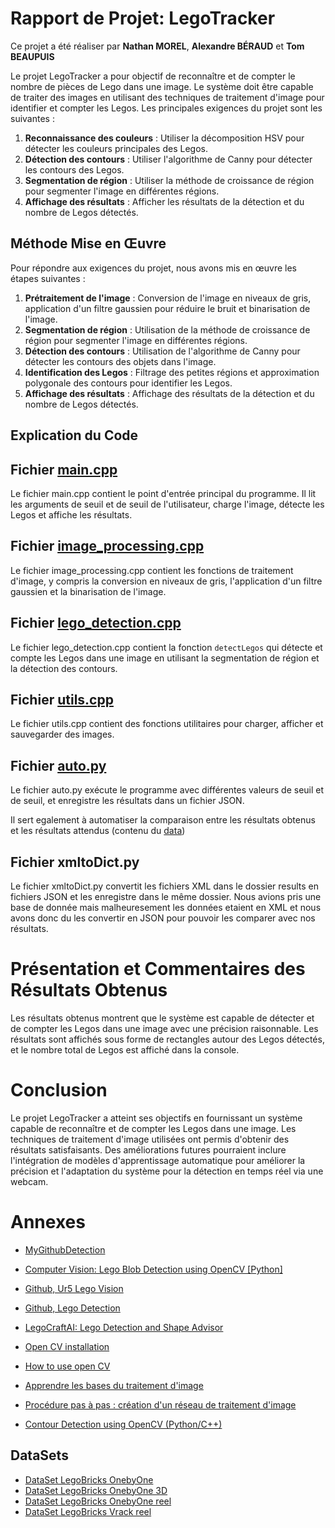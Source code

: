 # Rapport de Projet: LegoTracker

Ce projet a été réaliser par **Nathan MOREL**, **Alexandre BÉRAUD** et **Tom BEAUPUIS**

Le projet LegoTracker a pour objectif de reconnaître et de compter le nombre de pièces de Lego dans une image. Le système doit être capable de traiter des images en utilisant des techniques de traitement d'image pour identifier et compter les Legos. Les principales exigences du projet sont les suivantes :

1. **Reconnaissance des couleurs** : Utiliser la décomposition HSV pour détecter les couleurs principales des Legos.
2. **Détection des contours** : Utiliser l'algorithme de Canny pour détecter les contours des Legos.
3. **Segmentation de région** : Utiliser la méthode de croissance de région pour segmenter l'image en différentes régions.
4. **Affichage des résultats** : Afficher les résultats de la détection et du nombre de Legos détectés.

## Méthode Mise en Œuvre

Pour répondre aux exigences du projet, nous avons mis en œuvre les étapes suivantes :

1. **Prétraitement de l'image** : Conversion de l'image en niveaux de gris, application d'un filtre gaussien pour réduire le bruit et binarisation de l'image.
2. **Segmentation de région** : Utilisation de la méthode de croissance de région pour segmenter l'image en différentes régions.
3. **Détection des contours** : Utilisation de l'algorithme de Canny pour détecter les contours des objets dans l'image.
4. **Identification des Legos** : Filtrage des petites régions et approximation polygonale des contours pour identifier les Legos.
5. **Affichage des résultats** : Affichage des résultats de la détection et du nombre de Legos détectés.

## Explication du Code

## Fichier [main.cpp](./src/Main.cpp)

Le fichier main.cpp contient le point d'entrée principal du programme. Il lit les arguments de seuil et de seuil de l'utilisateur, charge l'image, détecte les Legos et affiche les résultats.

## Fichier [image_processing.cpp](./src/image_processing.cpp)

Le fichier image_processing.cpp contient les fonctions de traitement d'image, y compris la conversion en niveaux de gris, l'application d'un filtre gaussien et la binarisation de l'image.

## Fichier [lego_detection.cpp](./src/lego_detection.cpp)

Le fichier lego_detection.cpp contient la fonction `detectLegos` qui détecte et compte les Legos dans une image en utilisant la segmentation de région et la détection des contours.

## Fichier [utils.cpp](./src/utils.cpp)

Le fichier utils.cpp contient des fonctions utilitaires pour charger, afficher et sauvegarder des images.

## Fichier [auto.py](.auto.py)

Le fichier auto.py exécute le programme avec différentes valeurs de seuil et de seuil, et enregistre les résultats dans un fichier JSON.

Il sert egalement à automatiser la comparaison entre les résultats obtenus et les résultats attendus (contenu du [data](./data/results/))

## Fichier xmltoDict.py

Le fichier xmltoDict.py convertit les fichiers XML dans le dossier results en fichiers JSON et les enregistre dans le même dossier. Nous avions pris une base de donnée mais malheuresement les données etaient en XML et nous avons donc du les convertir en JSON pour pouvoir les comparer avec nos résultats.

# Présentation et Commentaires des Résultats Obtenus

Les résultats obtenus montrent que le système est capable de détecter et de compter les Legos dans une image avec une précision raisonnable. Les résultats sont affichés sous forme de rectangles autour des Legos détectés, et le nombre total de Legos est affiché dans la console.

# Conclusion

Le projet LegoTracker a atteint ses objectifs en fournissant un système capable de reconnaître et de compter les Legos dans une image. Les techniques de traitement d'image utilisées ont permis d'obtenir des résultats satisfaisants. Des améliorations futures pourraient inclure l'intégration de modèles d'apprentissage automatique pour améliorer la précision et l'adaptation du système pour la détection en temps réel via une webcam.

# Annexes

- [MyGithubDetection](https://github.com/Nath9666/LegoDetection/tree/main)
- [Computer Vision: Lego Blob Detection using OpenCV [Python]](https://youtu.be/1GzU-w9HHKs)
- [Github, Ur5 Lego Vision](https://youtu.be/1GzU-w9HHKs)
- [Github, Lego Detection](https://github.com/luminous-Nc/LegoDetection)
- [LegoCraftAI: Lego Detection and Shape Advisor](https://github.com/majid-200/LegoCraft-AI)
- [Open CV installation](https://youtu.be/EqoH3gspQGg)
- [How to use open CV](https://youtu.be/HQJlsmIUXOQ)

- [Apprendre les bases du traitement d'image](https://patrick-bonnin.developpez.com/cours/vision/apprendre-bases-traitement-image/partie-1-introduction/)
- [Procédure pas à pas : création d'un réseau de traitement d'image](https://learn.microsoft.com/fr-fr/cpp/parallel/concrt/walkthrough-creating-an-image-processing-network?view=msvc-170)
- [Contour Detection using OpenCV (Python/C++)](https://learnopencv.com/contour-detection-using-opencv-python-c/)

## DataSets

- [DataSet LegoBricks OnebyOne](https://www.kaggle.com/datasets/francescjr/lego-vs-unknown-cropped)
- [DataSet LegoBricks OnebyOne 3D](https://www.kaggle.com/datasets/interruptspeed/1600-lego-bricks-224x224)
- [DataSet LegoBricks OnebyOne reel](https://www.kaggle.com/datasets/ronanpickell/b200c-lego-classification-dataset)
- [DataSet LegoBricks Vrack reel](https://www.kaggle.com/datasets/ronanpickell/b100-lego-detection-dataset?resource=download)
